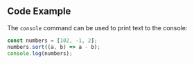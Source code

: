 ## Code Example

The `console` command can be used to print text to the console:

```javascript
const numbers = [102, -1, 2];
numbers.sort((a, b) => a - b);
console.log(numbers);
```

<br>